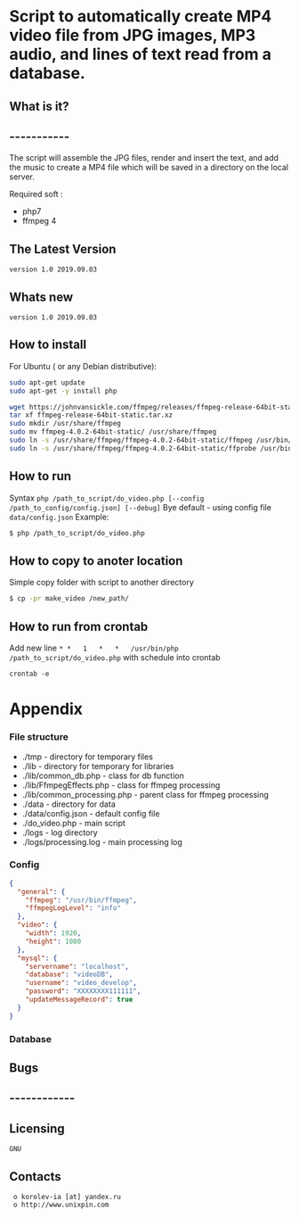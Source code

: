#						Script to automatically create MP4 video file from JPG images, MP3 audio, and lines of text read from a database.


##  What is it?
##  -----------
The script will assemble the JPG files, render and insert the text, and add the music to create a MP4 
file which will be saved in a directory on the local server.

Required soft :

  + php7
  + ffmpeg 4


##  The Latest Version

	version 1.0 2019.09.03

##  Whats new
    version 1.0 2019.09.03



##  How to install
For Ubuntu ( or any Debian distributive):
```bash
sudo apt-get update
sudo apt-get -y install php 

wget https://johnvansickle.com/ffmpeg/releases/ffmpeg-release-64bit-static.tar.xz
tar xf ffmpeg-release-64bit-static.tar.xz
sudo mkdir /usr/share/ffmpeg
sudo mv ffmpeg-4.0.2-64bit-static/ /usr/share/ffmpeg
sudo ln -s /usr/share/ffmpeg/ffmpeg-4.0.2-64bit-static/ffmpeg /usr/bin/ffmpeg
sudo ln -s /usr/share/ffmpeg/ffmpeg-4.0.2-64bit-static/ffprobe /usr/bin/ffprobe
```

## How to run
Syntax `php /path_to_script/do_video.php [--config /path_to_config/config.json] [--debug]`
Bye default - using config file `data/config.json`
Example:
```bash
$ php /path_to_script/do_video.php
```

## How to copy to anoter location
Simple copy folder with script to another directory
```bash
$ cp -pr make_video /new_path/
```

## How to run from crontab
Add new line `*	*	1	*	*	/usr/bin/php /path_to_script/do_video.php` with schedule into crontab
```
crontab -e 
```


# Appendix
### File structure

  + ./tmp - directory for temporary files
  + ./lib - directory for temporary for libraries
  + ./lib/common_db.php - class for db function
  + ./lib/FfmpegEffects.php -  class for ffmpeg processing
  + ./lib/common_processing.php - parent class for ffmpeg processing
  + ./data - directory for data
  + ./data/config.json - default config file
  + ./do_video.php - main script
  + ./logs - log directory
  + ./logs/processing.log - main processing log



### Config
```json
{
  "general": {
    "ffmpeg": "/usr/bin/ffmpeg",
    "ffmpegLogLevel": "info"
  },
  "video": {
    "width": 1920,
    "height": 1080
  },
  "mysql": {
    "servername": "localhost",
    "database": "videoDB",
    "username": "video_develop",
    "password": "XXXXXXXX111111",
    "updateMessageRecord": true
  }
}
```

### Database



##  Bugs
##  ------------




  Licensing
  ---------
	GNU

  Contacts
  --------

     o korolev-ia [at] yandex.ru
     o http://www.unixpin.com
